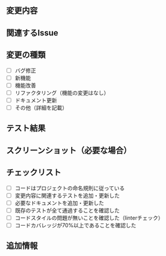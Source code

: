 ## 変更内容
<!-- このPRで何を変更したのか、簡潔に説明してください -->

## 関連するIssue
<!-- このPRに関連するIssueがあれば、番号を記載してください -->
<!-- 例: Closes #123, Fixes #456 -->

## 変更の種類
- [ ] バグ修正
- [ ] 新機能
- [ ] 機能改善
- [ ] リファクタリング（機能の変更はなし）
- [ ] ドキュメント更新
- [ ] その他（詳細を記載）

## テスト結果
<!-- テスト結果の概要を記載してください -->
<!-- 特に影響を受ける機能や動作について記載してください -->

## スクリーンショット（必要な場合）
<!-- 変更内容が視覚的にわかるスクリーンショットを添付してください（任意） -->

## チェックリスト
- [ ] コードはプロジェクトの命名規則に従っている
- [ ] 変更内容に関連するテストを追加・更新した
- [ ] 必要なドキュメントを追加・更新した
- [ ] 既存のテストが全て通過することを確認した
- [ ] コードスタイルの問題が無いことを確認した（linterチェック）
- [ ] コードカバレッジが70%以上であることを確認した

## 追加情報
<!-- その他、レビュアーに伝えたい情報があれば記載してください -->
